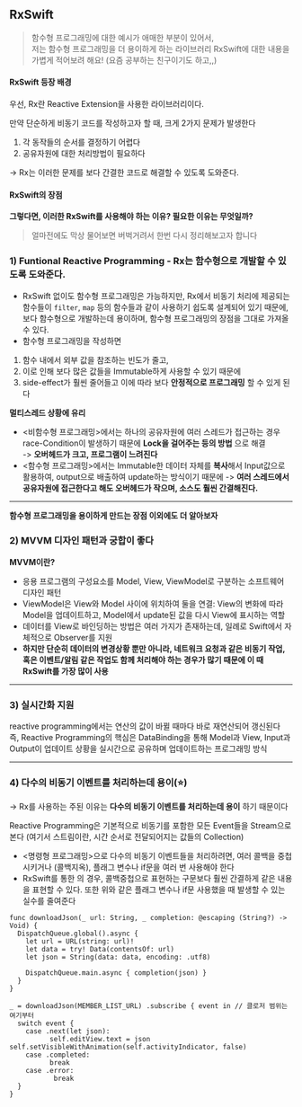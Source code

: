 ## RxSwift
> 함수형 프로그래밍에 대한 예시가 애매한 부분이 있어서,  
저는 함수형 프로그래밍을 더 용이하게 하는 라이브러리 RxSwift에 대한 내용을 가볍게 적어보려 해요! (요즘 공부하는 친구이기도 하고,,)  

#### RxSwift 등장 배경
우선, Rx란 Reactive Extension을 사용한 라이브러리이다.

만약 단순하게 비동기 코드를 작성하고자 할 때, 크게 2가지 문제가 발생한다
1) 각 동작들의 순서를 결정하기 어렵다
2) 공유자원에 대한 처리방법이 필요하다

-> Rx는 이러한 문제를 보다 간결한 코드로 해결할 수 있도록 도와준다.

#### RxSwift의 장점
**그렇다면, 이러한 RxSwift를 사용해야 하는 이유? 필요한 이유는 무엇일까?**
> 얼마전에도 막상 물어보면 버벅거려서 한번 다시 정리해보고자 합니다

### 1) Funtional Reactive Programming - Rx는 함수형으로 개발할 수 있도록 도와준다.
- RxSwift 없이도 함수형 프로그래밍은 가능하지만, Rx에서 비동기 처리에 제공되는 함수들이 `filter`, `map` 등의 함수들과 같이 사용하기 쉽도록 설계되어 있기 때문에, 보다 함수형으로 개발하는데 용이하며, 함수형 프로그래밍의 장점을 그대로 가져올 수 있다.
- 함수형 프로그래밍을 작성하면 
1) 함수 내에서 외부 값을 참조하는 빈도가 줄고, 
2) 이로 인해 보다 많은 값들을 Immutable하게 사용할 수 있기 때문에 
3) side-effect가 훨씬 줄어들고 이에 따라 보다 **안정적으로 프로그래밍** 할 수 있게 된다

**멀티스레드 상황에 유리**
- <비함수형 프로그래밍>에서는 하나의 공유자원에 여러 스레드가 접근하는 경우 race-Condition이 발생하기 때문에 **Lock을 걸어주는 등의 방법** 으로 해결  
-> **오버헤드가 크고, 프로그램이 느려진다**
- <함수형 프로그래밍>에서는 Immutable한 데이터 자체를 **복사**해서 Input값으로 활용하여, output으로 배출하여 update하는 방식이기 때문에 
-> **여러 스레드에서 공유자원에 접근한다고 해도 오버헤드가 작으며, 소스도 훨씬 간결해진다.**  

<hr/>

**함수형 프로그래밍을 용이하게 만드는 장점 이외에도 더 알아보자**
### 2) MVVM 디자인 패턴과 궁합이 좋다
**MVVM이란?**
- 응용 프로그램의 구성요소를 Model, View, ViewModel로 구분하는 소프트웨어 디자인 패턴
- ViewModel은 View와 Model 사이에 위치하여 둘을 연결: View의 변화에 따라 Model을 업데이트하고, Model에서 update된 값을 다시 View에 표시하는 역할
- 데이터를 View로 바인딩하는 방법은 여러 가지가 존재하는데, 일례로 Swift에서 자체적으로 Observer를 지원
- **하지만 단순히 데이터의 변경상황 뿐만 아니라, 네트워크 요청과 같은 비동기 작업, 혹은 이벤트/알림 같은 작업도 함께 처리해야 하는 경우가 많기 때문에 이 때 RxSwift를 가장 많이 사용**  


<hr/>  

### 3) 실시간화 지원
reactive programming에서는 연산의 값이 바뀔 때마다 바로 재연산되어 갱신된다  
즉, Reactive Programming의 핵심은 DataBinding을 통해 Model과 View, Input과 Output이 업데이트 상황을 실시간으로 공유하며 업데이트하는 프로그래밍 방식


<hr/>

### 4) 다수의 비동기 이벤트를 처리하는데 용이(⭐️)
-> Rx를 사용하는 주된 이유는 **다수의 비동기 이벤트를 처리하는데 용이** 하기 때문이다

Reactive Programming은 기본적으로 비동기를 포함한 모든 Event들을 Stream으로 본다
(여기서 스트림이란, 시간 순서로 전달되어지는 값들의 Collection)

- <명령형 프로그래밍>으로 다수의 비동기 이벤트들을 처리하려면, 여러 콜백을 중첩시키거나 (콜백지옥), 플래그 변수나 if문을 여러 번 사용해야 한다
- RxSwift를 통한 <Reactive Programming>의 경우, 콜백중첩으로 표현하는 구문보다 훨씬 간결하게 같은 내용을 표현할 수 있다. 또한 위와 같은 플래그 변수나 if문 사용했을 때 발생할 수 있는 실수를 줄여준다

  
```
func downloadJson(_ url: String, _ completion: @escaping (String?) -> Void) {
  DispatchQueue.global().async { 
    let url = URL(string: url)! 
    let data = try! Data(contentsOf: url) 
    let json = String(data: data, encoding: .utf8) 
      
    DispatchQueue.main.async { completion(json) } 
  } 
}
```

```
_ = downloadJson(MEMBER_LIST_URL) .subscribe { event in // 클로저 범위는 여기부터 
  switch event { 
    case .next(let json): 
          self.editView.text = json self.setVisibleWithAnimation(self.activityIndicator, false) 
    case .completed: 
          break 
    case .error: 
           break 
  } 
}
```
